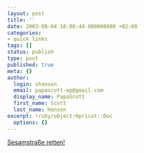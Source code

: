 ```yaml
---
layout: post
title: ''
date: 2003-08-04 16:08:44.000000000 +02:00
categories:
- quick links
tags: []
status: publish
type: post
published: true
meta: {}
author:
  login: shanson
  email: papascott-wp@gmail.com
  display_name: PapaScott
  first_name: Scott
  last_name: Hanson
excerpt: !ruby/object:Hpricot::Doc
  options: {}
---
```

<p><a title="Bring back German Sesame Street at 18:00!" href="http://www.sesamstrasse-retten.de/">Sesamstraße retten!</a></p>
